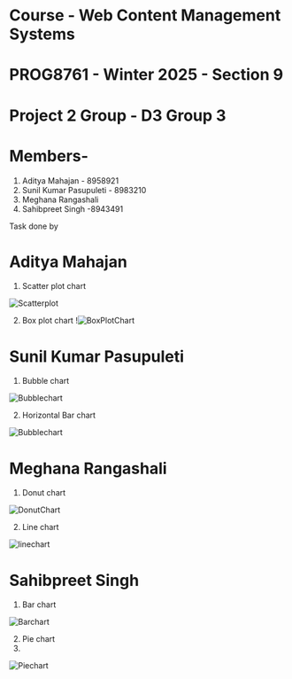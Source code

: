 # Course - Web Content Management Systems
# PROG8761 - Winter 2025 - Section 9

# Project 2 Group - D3  Group 3


#  Members- 
1) Aditya Mahajan - 8958921
2) Sunil Kumar Pasupuleti - 8983210
3) Meghana Rangashali
4) Sahibpreet Singh -8943491

Task done by 

# Aditya Mahajan
1) Scatter plot chart

![Scatterplot](scatterplot.png)

2) Box plot chart
!![BoxPlotChart](boxplotChart.png)


# Sunil Kumar Pasupuleti

1) Bubble chart
   
![Bubblechart](bubblechart.png)

2) Horizontal Bar chart

![Bubblechart](horizontalBarChart.png)


# Meghana Rangashali
1) Donut chart

![DonutChart](donutchart.png)

2) Line chart
   
 ![linechart](linechart.png)

# Sahibpreet Singh

1) Bar chart
   
![Barchart](barchart.png)

2) Pie chart
3) 
 ![Piechart](piechart.png)


 
   
